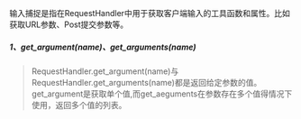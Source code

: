 输入捕捉是指在RequestHandler中用于获取客户端输入的工具函数和属性。比如获取URL参数、Post提交参数等。

##### 1、get\_argument\(name\)、get\_arguments\(name\)

>RequestHandler.get_argument(name)与RequestHandler.get_arguments(name)都是返回给定参数的值。get_argument是获取单个值,而get_aeguments在参数存在多个值得情况下使用，返回多个值的列表。

